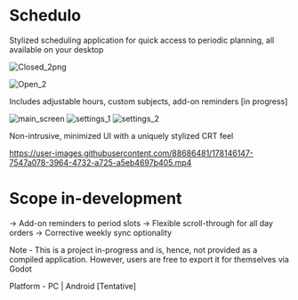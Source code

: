 # Schedulo
Stylized scheduling application for quick access to periodic planning, all available on your desktop

![Closed_2png](https://user-images.githubusercontent.com/88686481/178146116-91c7ed69-22fe-4a0d-af7e-6ee240610f36.png)

![Open_2](https://user-images.githubusercontent.com/88686481/178146100-38e43d75-b927-4859-acf9-26f4a7a45286.png)




Includes adjustable hours, custom subjects, add-on reminders [in progress]

![main_screen](https://user-images.githubusercontent.com/88686481/178146125-54f0690f-b623-4b51-b923-8e54c4d98345.png)
![settings_1](https://user-images.githubusercontent.com/88686481/178146130-95ec1fbe-38ce-4a58-b5a4-ec04961e628b.png)
![settings_2](https://user-images.githubusercontent.com/88686481/178146134-95785e0e-14ad-4e86-82de-da3407ef0ebe.png)



Non-intrusive, minimized UI with a uniquely stylized CRT feel

https://user-images.githubusercontent.com/88686481/178146147-7547a078-3964-4732-a725-a5eb4697b405.mp4


# Scope in-development

-> Add-on reminders to period slots
-> Flexible scroll-through for all day orders
-> Corrective weekly sync optionality

Note - This is a project in-progress and is, hence, not provided as a compiled application. However, users are free to export it for themselves via Godot

Platform - PC | Android [Tentative]
